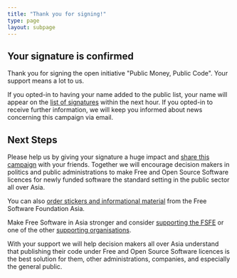 ```yaml
---
title: "Thank you for signing!"
type: page
layout: subpage
---
```


## Your signature is confirmed

Thank you for signing the open initiative "Public Money, Public Code". Your support means a lot to us.

If you opted-in to having your name added to the public list, your name will appear on the [list of signatures](../all-signatures) within the next hour. If you opted-in to receive further information, we will keep you informed about news concerning this campaign via email.

## Next Steps

Please help us by giving your signature a huge impact and [share this campaign](../../#spread) with your friends. Together we will encourage decision makers in politics and public administrations to make Free and Open Source Software licences for newly funded software the standard setting in the public sector all over Asia.

You can also [order stickers and informational material](https://fossasia.org/promo#pmpc) from the Free Software Foundation Asia.

Make Free Software in Asia stronger and consider [supporting the FSFE](https://fossasia.org/donate/?pmpc) or one of the other [supporting organisations](../../#organisations).

With your support we will help decision makers all over Asia understand that publishing their code under Free and Open Source Software licences is the best solution for them, other administrations, companies, and especially the general public. 

